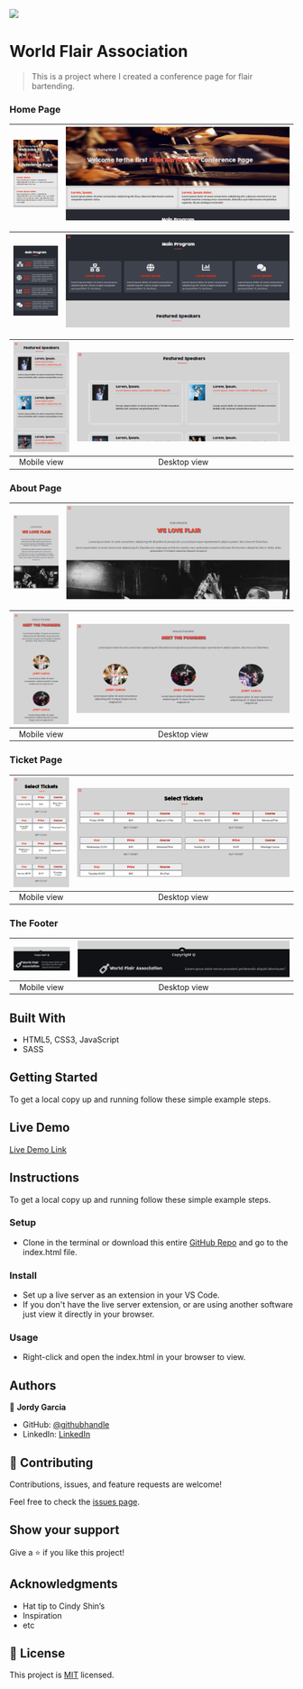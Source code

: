![](https://img.shields.io/badge/myapp-blueviolet)

# World Flair Association

> This is a project where I created a conference page for flair bartending.

### Home Page
| ![screenshot](assets/main-mobile-top.PNG) | ![screenshot](assets/Main-desktop-top.PNG) |
|:---:|:---:|
 
| ![screenshot](assets/main-mobile-middle.PNG) | ![screenshot](assets/Main-desktop-middle.PNG) |
|:---:|:---:|
 
| ![screenshot](assets/main-mobile-bottom.PNG) | ![screenshot](assets/Main-desktop-bottom.PNG) |
|:---:|:---:|
| Mobile view | Desktop view |

### About Page
| ![screenshot](assets/about-mobile-top.PNG) | ![screenshot](assets/about-desktop-top.PNG) |
|:---:|:---:|
 
| ![screenshot](assets/about-mobile-middle.PNG) | ![screenshot](assets/about-desktop-middle.PNG) |
|:---:|:---:|
| Mobile view | Desktop view |

### Ticket Page
| ![screenshot](assets/ticket-mobile-top.PNG) | ![screenshot](assets/ticket-desktop-top.PNG) |
|:---:|:---:|
| Mobile view | Desktop view |
### The Footer
| ![screenshot](assets/footer-mobile.PNG) | ![screenshot](assets/footer-desktop.PNG) |
|:---:|:---:|
| Mobile view | Desktop view |
## Built With

- HTML5, CSS3, JavaScript
- SASS


## Getting Started


To get a local copy up and running follow these simple example steps.
## Live Demo

[Live Demo Link](https://garciajordy.github.io/WFA-Conference-Platform/)

## Instructions
To get a local copy up and running follow these simple example steps.

### Setup
- Clone in the terminal or download this entire [GitHub Repo](https://github.com/garciajordy/WFA-Conference-Platform) and go to the index.html file.

### Install
- Set up a live server as an extension in your VS Code.
- If you don't have the live server extension, or are using another software just view it directly in your browser.

### Usage
- Right-click and open the index.html in your browser to view.


## Authors


👤 **Jordy Garcia**

- GitHub: [@githubhandle](https://github.com/garciajordy)
- LinkedIn: [LinkedIn](https://www.linkedin.com/in/jordy-garcia-675849206/)


## 🤝 Contributing

Contributions, issues, and feature requests are welcome!

Feel free to check the [issues page](https://github.com/garciajordy/WFA-Conference-Platform/issues).

## Show your support

Give a ⭐️ if you like this project!

## Acknowledgments

- Hat tip to Cindy Shin’s
- Inspiration
- etc

## 📝 License

This project is [MIT](./LICENSE) licensed.
